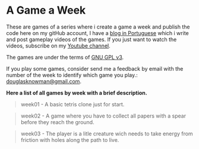 # A Game a Week
These are games of a series where i create a game a week and publish the code here
on my gitHub account, I have a [blog in Portuguese](http://www.oproblemador.blogspot.com)
which i write and post gameplay videos of the games. If you just want to
watch the videos, subscribe on my [Youtube channel](https://www.youtube.com/user/srDouglasSilva).

The games are under the terms of [GNU GPL v3](http://www.gnu.org/licenses/gpl-3.0.en.html).

If you play some games, consider send me a feedback by email with the number of the week
to identify which game you play.: [douglasknowman@gmail.com](mailto:douglasknowman@gmail.com).

__Here a list of all games by week with a brief description.__

>week01 - A basic tetris clone just for start.

>week02 - A game where you have to collect all papers with a spear before they reach the ground.

>week03 - The player is a litle creature wich needs to take energy from friction with holes along the path to live.
